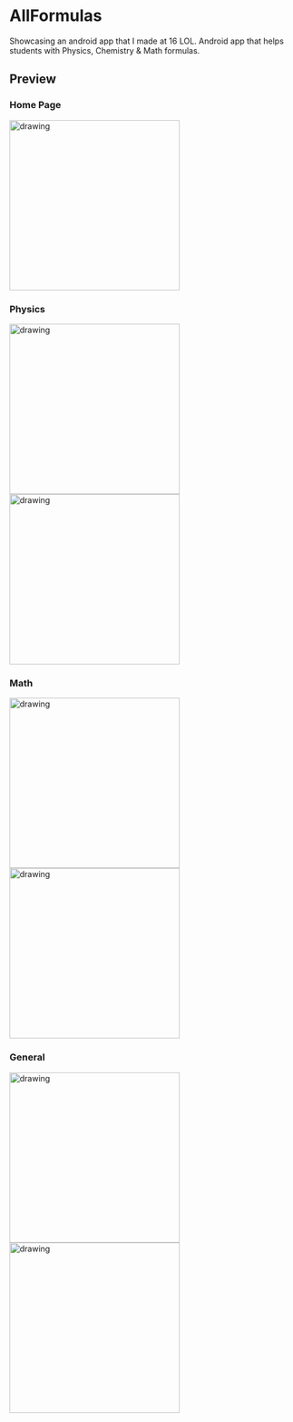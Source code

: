 # AllFormulas

Showcasing an android app that I made at 16 LOL.
Android app that helps students with Physics, Chemistry &amp; Math formulas.

## Preview

### Home Page
<img src="https://github.com/JayeshPadhiar/AllFormulas/blob/main/img/home.png" alt="drawing" width="300"/>

### Physics

<p float="left">
  <img src="https://github.com/JayeshPadhiar/AllFormulas/blob/main/img/physics.png" alt="drawing" width="300"/>
  <img src="https://github.com/JayeshPadhiar/AllFormulas/blob/main/img/phyform.png" alt="drawing" width="300"/>
</p>

### Math
<p float="left">
  <img src="https://github.com/JayeshPadhiar/AllFormulas/blob/main/img/math.png" alt="drawing" width="300"/>
  <img src="https://github.com/JayeshPadhiar/AllFormulas/blob/main/img/mathform.png" alt="drawing" width="300"/>
</p>

### General
<p float="left">
  <img src="https://github.com/JayeshPadhiar/AllFormulas/blob/main/img/gen.png" alt="drawing" width="300"/>
  <img src="https://github.com/JayeshPadhiar/AllFormulas/blob/main/img/genform.png" alt="drawing" width="300"/>
</p>
